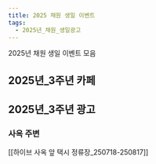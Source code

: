 ```yaml
---
title: 2025 채원 생일 이벤트
tags:
  - 2025년_채원_생일광고
---
```

2025년 채원 생일 이벤트 모음



## 2025년_3주년 카페


## 2025년_3주년 광고


### 사옥 주변

[[하이브 사옥 앞 택시 정류장_250718-250817]]